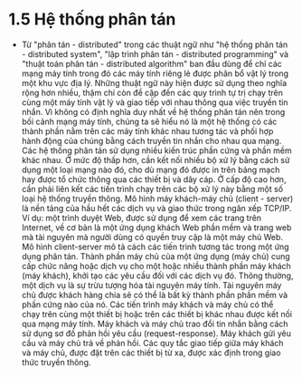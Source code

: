 # 1.5 Hệ thống phân tán

- Từ "phân tán - distributed" trong các thuật ngữ như "hệ thống phân tán - distributed system", "lập trình phân tán - distributed programming" và "thuật toán phân tán - distributed algorithm" ban đầu dùng để chỉ các mạng máy tính trong đó các máy tính riêng lẻ được phân bổ vật lý trong một khu vực địa lý. Những thuật ngữ này hiện được sử dụng theo nghĩa rộng hơn nhiều, thậm chí còn đề cập đến các quy trình tự trị chạy trên cùng một máy tính vật lý và giao tiếp với nhau thông qua việc truyền tin nhắn.
Vì không có định nghĩa duy nhất về hệ thống phân tán nên trong bối cảnh mạng máy tính, chúng ta sẽ hiểu nó là một hệ thống có các thành phần nằm trên các máy tính khác nhau tương tác và phối hợp hành động của chúng bằng cách truyền tin nhắn cho nhau qua mạng.
Các hệ thống phân tán sử dụng nhiều kiến ​​trúc phần cứng và phần mềm khác nhau. Ở mức độ thấp hơn, cần kết nối nhiều bộ xử lý bằng cách sử dụng một loại mạng nào đó, cho dù mạng đó được in trên bảng mạch hay được tổ chức thông qua các thiết bị và dây cáp. Ở cấp độ cao hơn, cần phải liên kết các tiến trình chạy trên các bộ xử lý này bằng một số loại hệ thống truyền thông.
Mô hình máy khách-máy chủ (client - server) là nền tảng của hầu hết các dịch vụ và giao thức trong ngăn xếp TCP/IP. Ví dụ: một trình duyệt Web, được sử dụng để xem các trang trên Internet, về cơ bản là một ứng dụng khách Web phần mềm và trang web mà tài nguyên mà người dùng có quyền truy cập là một máy chủ Web.
Mô hình client-server mô tả cách các tiến trình tương tác trong một ứng dụng phân tán. Thành phần máy chủ của một ứng dụng (máy chủ) cung cấp chức năng hoặc dịch vụ cho một hoặc nhiều thành phần máy khách (máy khách), khởi tạo các yêu cầu đối với các dịch vụ đó. Thông thường, một dịch vụ là sự trừu tượng hóa tài nguyên máy tính. Tài nguyên máy chủ được khách hàng chia sẻ có thể là bất kỳ thành phần phần mềm và phần cứng nào của nó.
Các tiến trình máy khách và máy chủ có thể chạy trên cùng một thiết bị hoặc trên các thiết bị khác nhau được kết nối qua mạng máy tính.
Máy khách và máy chủ trao đổi tin nhắn bằng cách sử dụng sơ đồ phản hồi yêu cầu (request-response). Máy khách gửi yêu cầu và máy chủ trả về phản hồi. Các quy tắc giao tiếp giữa máy khách và máy chủ, được đặt trên các thiết bị từ xa, được xác định trong giao thức truyền thông.

